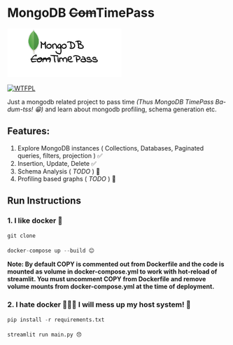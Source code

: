 # MongoDB ~~Com~~TimePass
![timepass](assets/timepass-logo.png)

<a href="http://www.wtfpl.net/">
  <img src="http://www.wtfpl.net/wp-content/uploads/2012/12/wtfpl-badge-4.png" width="80" height="15" alt="WTFPL" />
</a>

Just a mongodb related project to pass time *(Thus MongoDB TimePass Ba-dum-tss! 😁)* and learn about mongodb profiling, schema generation etc.

## Features:
1. Explore MongoDB instances ( Collections, Databases, Paginated queries, filters, projection ) ✅
2. Insertion, Update, Delete ✅
3. Schema Analysis ( *TODO* ) 📝
4. Profiling based graphs ( *TODO* ) 📝

## Run Instructions

### 1. I like docker 🐳
```python
git clone 

docker-compose up --build 😊
```
**Note: By default COPY is commented out from Dockerfile and the code is mounted as volume in docker-compose.yml to work with hot-reload of streamlit.
You must uncomment COPY from Dockerfile and remove volume mounts from docker-compose.yml at the time of deployment.**

### 2. I hate docker 🔪🐳🔪 I will mess up my host system! 🎉

```python
pip install -r requirements.txt

streamlit run main.py 😞
```
